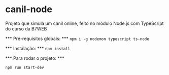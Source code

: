 # canil-node
Projeto que simula um canil online, feito no módulo Node.js com TypeScript do curso da B7WEB

*** Pré-requisitos globais: ***
`npm i -g nodemon typescript ts-node`

*** Instalação: ***
`npm install`

*** Para rodar o projeto: ***

`npm run start-dev`